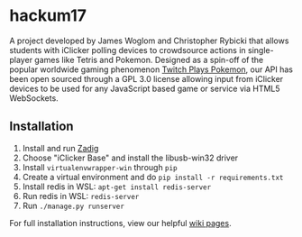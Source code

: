 hackum17
========

A project developed by James Woglom and Christopher Rybicki that allows students with iClicker polling devices to crowdsource actions in single-player games like Tetris and Pokemon. Designed as a spin-off of the popular worldwide gaming phenomenon [Twitch Plays Pokemon](https://en.wikipedia.org/wiki/Twitch_Plays_Pokémon), our API has been open sourced through a GPL 3.0 license allowing input from iClicker devices to be used for any JavaScript based game or service via HTML5 WebSockets.

## Installation 

1. Install and run [Zadig](http://zadig.akeo.ie/)
2. Choose "iClicker Base" and install the libusb-win32 driver
3. Install `virtualenvwrapper-win` through `pip`
4. Create a virtual environment and do `pip install -r requirements.txt`
5. Install redis in WSL: `apt-get install redis-server`
6. Run redis in WSL: `redis-server`
7. Run `./manage.py runserver`

For full installation instructions, view our helpful [wiki pages](https://github.com/jwoglom/hackum17/wiki).